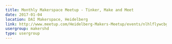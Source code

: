 ```yaml
---
title: Monthly Makerspace Meetup - Tinker, Make and Meet
date: 2017-01-04
location: DAI Makerspace, Heidelberg
link: http://www.meetup.com/Heidelberg-Makers-Meetup/events/nlhlflywcbgb/
usergroup: makershd
type: usergroup
---
```


